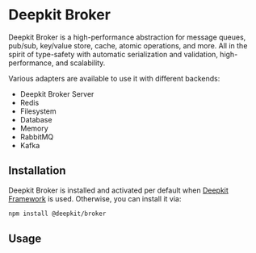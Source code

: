 # Deepkit Broker

Deepkit Broker is a high-performance abstraction for message queues, pub/sub, key/value store, cache, atomic operations, and more. All in the spirit of type-safety with automatic serialization and validation, high-performance, and scalability. 

Various adapters are available to use it with different backends:

- Deepkit Broker Server
- Redis
- Filesystem
- Database
- Memory
- RabbitMQ
- Kafka

## Installation

Deepkit Broker is installed and activated per default when [Deepkit Framework](./framework.md) is used. Otherwise, you can install it via:

```bash
npm install @deepkit/broker
```

## Usage

```typescript
